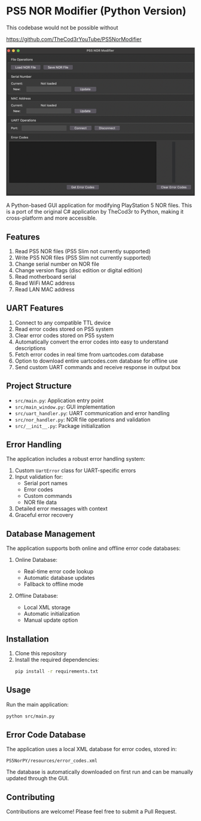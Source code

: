 # PS5 NOR Modifier (Python Version)

This codebase would not be possible without 

https://github.com/TheCod3rYouTube/PS5NorModifier

![alt text](norimage.png "Title")

A Python-based GUI application for modifying PlayStation 5 NOR files. This is a port of the original C# application by TheCod3r to Python, making it cross-platform and more accessible.

## Features

1. Read PS5 NOR files (PS5 Slim not currently supported)
2. Write PS5 NOR files (PS5 Slim not currently supported)
3. Change serial number on NOR file
4. Change version flags (disc edition or digital edition)
5. Read motherboard serial
6. Read WiFi MAC address
7. Read LAN MAC address

## UART Features

1. Connect to any compatible TTL device
2. Read error codes stored on PS5 system
3. Clear error codes stored on PS5 system
4. Automatically convert the error codes into easy to understand descriptions
5. Fetch error codes in real time from uartcodes.com database
6. Option to download entire uartcodes.com database for offline use
7. Send custom UART commands and receive response in output box

## Project Structure

- `src/main.py`: Application entry point
- `src/main_window.py`: GUI implementation
- `src/uart_handler.py`: UART communication and error handling
- `src/nor_handler.py`: NOR file operations and validation
- `src/__init__.py`: Package initialization

## Error Handling

The application includes a robust error handling system:

1. Custom `UartError` class for UART-specific errors
2. Input validation for:
   - Serial port names
   - Error codes
   - Custom commands
   - NOR file data
3. Detailed error messages with context
4. Graceful error recovery

## Database Management

The application supports both online and offline error code databases:

1. Online Database:
   - Real-time error code lookup
   - Automatic database updates
   - Fallback to offline mode

2. Offline Database:
   - Local XML storage
   - Automatic initialization
   - Manual update option

## Installation

1. Clone this repository
2. Install the required dependencies:
   ```bash
   pip install -r requirements.txt
   ```

## Usage

Run the main application:
```bash
python src/main.py
```

## Error Code Database

The application uses a local XML database for error codes, stored in:
```
PS5NorPY/resources/error_codes.xml
```

The database is automatically downloaded on first run and can be manually updated through the GUI.

## Contributing

Contributions are welcome! Please feel free to submit a Pull Request.
